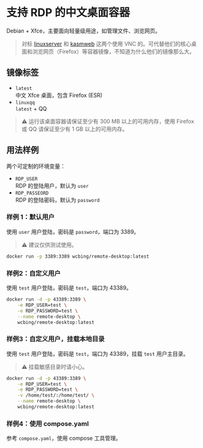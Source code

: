 # 支持 RDP 的中文桌面容器

Debian + Xfce，主要面向轻量级用途，如管理文件、浏览网页。

> 对标 [linuxserver](https://github.com/linuxserver) 和 [kasmweb](https://github.com/kasmtech) 这两个使用 VNC 的。可代替他们的核心桌面和浏览网页（Firefox）等容器镜像，不知道为什么他们的镜像那么大。

## 镜像标签

- `latest`  
中文 Xfce 桌面，包含 Firefox (ESR)
- `linuxqq`  
`latest` + QQ

> ⚠️ 运行该桌面容器请保证至少有 300 MB 以上的可用内存，使用 Firefox 或 QQ 请保证至少有 1 GB 以上的可用内存。

## 用法样例

两个可定制的环境变量：

- `RDP_USER`  
RDP 的登陆用户，默认为 `user`
- `RDP_PASSEORD`  
RDP 的登陆密码，默认为 `password`

### 样例 1：默认用户

使用 `user` 用户登陆，密码是 `password`，端口为 3389。
> ⚠️ 建议仅供测试使用。

```sh
docker run -p 3389:3389 wcbing/remote-desktop:latest
```

### 样例2：自定义用户

使用 `test` 用户登陆，密码是 `test`，端口为 43389。

```sh
docker run -d -p 43389:3389 \
    -e RDP_USER=test \
    -e RDP_PASSWORD=test \
    --name remote-desktop \
    wcbing/remote-desktop:latest
```

### 样例3：自定义用户，挂载本地目录

使用 `test` 用户登陆，密码是 `test`，端口为 43389，挂载 `test` 用户主目录。
> ⚠️ 挂载敏感目录时请小心。

```sh
docker run -d -p 43389:3389 \
    -e RDP_USER=test \
    -e RDP_PASSWORD=test \
    -v /home/test/:/home/test/ \
    --name remote-desktop \
    wcbing/remote-desktop:latest
```

### 样例4：使用 compose.yaml

参考 `compose.yaml`，使用 compose 工具管理。

